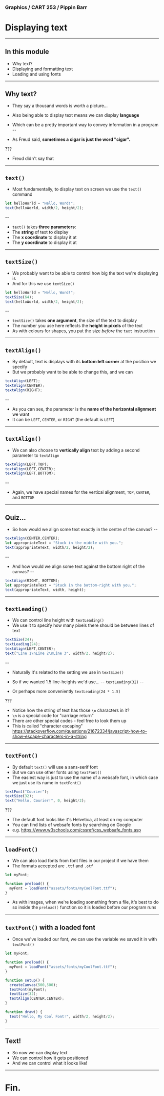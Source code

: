 ### Graphics / CART 253 / Pippin Barr

# Displaying text

---

## In this module

- Why text?
- Displaying and formatting text
- Loading and using fonts

---

## Why text?

- They say a thousand words is worth a picture...
- Also being able to display text means we can display __language__
- Which can be a pretty important way to convey information in a program
--

- As Freud said, __sometimes a cigar is just the word "cigar".__

???

- Freud didn't say that

---

## `text()`

- Most fundamentally, to display text on screen we use the `text()` command

```javascript
let helloWorld = "Hello, Word!";
text(helloWorld, width/2, height/2);
```
--

- `text()` takes __three parameters__:
- The __string__ of text to display
- The __x coordinate__ to display it at
- The __y coordinate__ to display it at

---

## `textSize()`

- We probably want to be able to control how big the text we're displaying is
- And for this we use `textSize()`

```javascript
let helloWorld = "Hello, Word!";
textSize(64);
text(helloWorld, width/2, height/2);
```
--

- `textSize()` takes __one argument__, the size of the text to display
- The number you use here reflects the __height in pixels__ of the text
- As with colours for shapes, you put the size _before_ the `text` instruction

---

## `textAlign()`

- By default, text is displays with its __bottom left corner__ at the position we specify
- But we probably want to be able to change this, and we can

```javascript
textAlign(LEFT);
textAlign(CENTER);
textAlign(RIGHT);
```
--

- As you can see, the parameter is the __name of the horizontal alignment__ we want
- It can be `LEFT`, `CENTER`, or `RIGHT` (the default is `LEFT`)

---

## `textAlign()`

- We can also choose to __vertically align__ text by adding a second parameter to `textAlign`

```javascript
textAlign(LEFT,TOP);
textAlign(LEFT,CENTER);
textAlign(LEFT,BOTTOM);
```
--

- Again, we have special names for the vertical alignment, `TOP`, `CENTER`, and `BOTTOM`

---

## Quiz...

- So how would we align some text exactly in the centre of the canvas?
--

```javascript
textAlign(CENTER,CENTER);
let appropriateText = "Stuck in the middle with you.";
text(appropriateText, width/2, height/2);
```
--

- And how would we align some text against the bottom right of the canvas?
--

```javascript
textAlign(RIGHT, BOTTOM);
let appropriateText = "Stuck in the bottom-right with you.";
text(appropriateText, width, height);
```

---

## `textLeading()`

- We can control line height with `textLeading()`
- We use it to specify how many pixels there should be between lines of text

```javascript
textSize(24);
textLeading(24);
textAlign(LEFT,CENTER);
text("Line 1\nLine 2\nLine 3", width/2, height/2);
```
--

- Naturally it's related to the setting we use in `textSize()`
- So if we wanted 1.5 line-heights we'd use...
--
`textLeading(32)`
--

- Or perhaps more conveniently `textLeading(24 * 1.5)`

???

- Notice how the string of text has those `\n` characters in it?
- `\n` is a special code for "carriage return"
- There are other special codes - feel free to look them up
- This is called "character escaping"
https://stackoverflow.com/questions/21672334/javascript-how-to-show-escape-characters-in-a-string

---

## `textFont()`

- By default `text()` will use a sans-serif font
- But we can use other fonts using `textFont()`
- The easiest way is just to use the name of a websafe font, in which case we just use its name in `textFont()`

```javascript
textFont("Courier");
textSize(32);
text("Hello, Courier!", 0, height/2);
```

???

- The default font looks like it's Helvetica, at least on my computer
- You can find lists of websafe fonts by searching on Google
- e.g. https://www.w3schools.com/cssref/css_websafe_fonts.asp

---

## `loadFont()`

- We can also load fonts from font files in our project if we have them
- The formats accepted are `.ttf` and `.otf`

```javascript
let myFont;

function preload() {
  myFont = loadFont("assets/fonts/myCoolFont.ttf");
}
```

- As with images, when we're loading something from a file, it's best to do so inside the `preload()` function so it is loaded before our program runs

---

## `textFont()` with a loaded font

- Once we've loaded our font, we can use the variable we saved it in with `textFont()`

```javascript
let myFont;

function preload() {
  myFont = loadFont("assets/fonts/myCoolFont.ttf");
}

function setup() {
  createCanvas(500,500);
  textFont(myFont);
  textSize(32);
  textAlign(CENTER,CENTER);
}

function draw() {
  text("Hello, My Cool Font!", width/2, height/2);
}
```

---

## Text!

- So now we can display text
- We can control how it gets positioned
- And we can control what it looks like!

---

# Fin.
